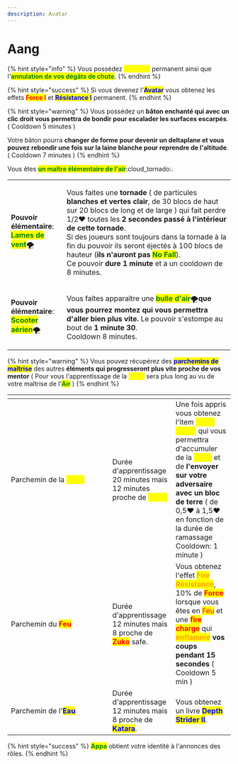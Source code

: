 ```yaml
---
description: Avatar
---
```


# Aang

{% hint style="info" %}
Vous possédez <mark style="color:yellow;">**Vitesse I**</mark> permanent ainsi que l'<mark style="color:green;">**annulation de vos dégâts de chute**</mark>.
{% endhint %}

{% hint style="success" %}
Si vous devenez l'<mark style="color:blue;">**Avatar**</mark> vous obtenez les effets <mark style="color:red;">**Force I**</mark> et <mark style="color:blue;">**Résistance I**</mark> permanent.
{% endhint %}

{% hint style="warning" %}
Vous possédez un **bâton enchanté qui avec un clic droit vous permettra de bondir pour escalader les surfaces escarpés**. ( Cooldown 5 minutes )

Votre bâton pourra **changer de forme pour devenir un deltaplane et vous pouvez rebondir une fois sur la laine blanche pour reprendre de l'altitude**. ( Cooldown 7 minutes )
{% endhint %}

Vous êtes <mark style="color:green;">**un maître élémentaire de l'air**</mark>:cloud\_tornado:.

|                                                                                                                                                                                           |                                                                                                                                                                                                                                                                                                                                                                                                                                                                                                                                                                                                                                    |
| ----------------------------------------------------------------------------------------------------------------------------------------------------------------------------------------- | ---------------------------------------------------------------------------------------------------------------------------------------------------------------------------------------------------------------------------------------------------------------------------------------------------------------------------------------------------------------------------------------------------------------------------------------------------------------------------------------------------------------------------------------------------------------------------------------------------------------------------------- |
| <p><strong>Pouvoir élémentaire</strong>:<br><mark style="color:green;"><strong>Lames de vent</strong></mark><span data-gb-custom-inline data-tag="emoji" data-code="1f32a">🌪</span></p>  | <p>Vous faites une <strong>tornade</strong> ( de particules <strong>blanches et vertes clair</strong>, de 30 blocs de haut sur 20 blocs de long et de large ) qui fait perdre 1/2<span data-gb-custom-inline data-tag="emoji" data-code="2764">❤</span> toutes les <strong>2 secondes passé à l'intérieur de cette tornade</strong>.<br>Si des joueurs sont toujours dans la tornade à la fin du pouvoir ils seront éjectés à 100 blocs de hauteur (<strong>ils n'auront pas </strong><mark style="color:green;"><strong>No Fall</strong></mark>).<br>Ce pouvoir <strong>dure 1 minute</strong> et a un cooldown de 8 minutes.</p> |
| <p><strong>Pouvoir élémentaire</strong>:<br><mark style="color:green;"><strong>Scooter aérien</strong></mark><span data-gb-custom-inline data-tag="emoji" data-code="1f32a">🌪</span></p> | <p>Vous faîtes apparaître une <mark style="color:green;"><strong>bulle d'air</strong></mark><span data-gb-custom-inline data-tag="emoji" data-code="1f32a">🌪</span><strong>que vous pourrez montez qui vous permettra d'aller bien plus vite.</strong> Le pouvoir s'estompe au bout de <strong>1 minute 30</strong>.<br>Cooldown 8 minutes.</p>                                                                                                                                                                                                                                                                                   |

{% hint style="warning" %}
Vous pouvez récupérez des <mark style="color:blue;">**parchemins de maîtrise**</mark> des autres **éléments qui progresseront plus vite proche de vos mentor** ( Pour vous l'apprentissage de la <mark style="color:yellow;">**Terre**</mark> sera plus long au vu de votre maîtrise de l'<mark style="color:green;">**Air**</mark> )
{% endhint %}

<table><thead><tr><th width="213"></th><th></th><th></th></tr></thead><tbody><tr><td>Parchemin de la <mark style="color:yellow;"><strong>Terre</strong></mark></td><td>Durée d'apprentissage 20 minutes mais 12 minutes proche de <mark style="color:yellow;"><strong>Toph</strong><strong>.</strong></mark></td><td>Une fois appris vous obtenez l'item <mark style="color:yellow;"><strong>lance pierre</strong></mark> qui vous permettra d'accumuler de la <mark style="color:yellow;"><strong>Terre</strong></mark> et de <strong>l'envoyer sur votre adversaire avec un bloc de terre</strong> ( de 0,5<span data-gb-custom-inline data-tag="emoji" data-code="2764">❤</span> à 1,5<span data-gb-custom-inline data-tag="emoji" data-code="2764">❤</span> en fonction de la durée de ramassage Cooldown: 1 minute )</td></tr><tr><td>Parchemin du <mark style="color:red;"><strong>Feu</strong></mark></td><td>Durée d'apprentissage 12 minutes mais 8 proche de <mark style="color:red;"><strong>Zuko</strong></mark> safe.</td><td>Vous obtenez l'effet <mark style="color:orange;"><strong>Fire Résistance</strong></mark>, 10% de <mark style="color:red;"><strong>Force</strong></mark> lorsque vous êtes en <mark style="color:red;">Feu</mark> et une <mark style="color:red;"><strong>fire charge</strong></mark> qui <mark style="color:orange;"><strong>enflamme</strong></mark><strong> vos coups pendant 15 secondes</strong> ( Cooldown 5 min ) </td></tr><tr><td>Parchemin de l'<mark style="color:blue;"><strong>Eau</strong></mark></td><td>Durée d'apprentissage 12 minutes mais 8 proche de <mark style="color:blue;"><strong>Katara</strong></mark>. </td><td>Vous obtenez un livre <mark style="color:blue;"><strong>Depth Strider II</strong></mark>.</td></tr></tbody></table>

{% hint style="success" %}
<mark style="color:green;">**Appa**</mark> obtient votre identité à l'annonces des rôles.
{% endhint %}

<figure><img src="https://i.pinimg.com/originals/4e/38/73/4e38736ff90e3fe541a22961039f1d87.gif" alt=""><figcaption></figcaption></figure>
